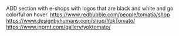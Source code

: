ADD section with e-shops with logos that are black and white and go colorful on hover.
https://www.redbubble.com/people/tomatia/shop
https://www.designbyhumans.com/shop/YokTomato/
https://www.inprnt.com/gallery/yoktomato/
